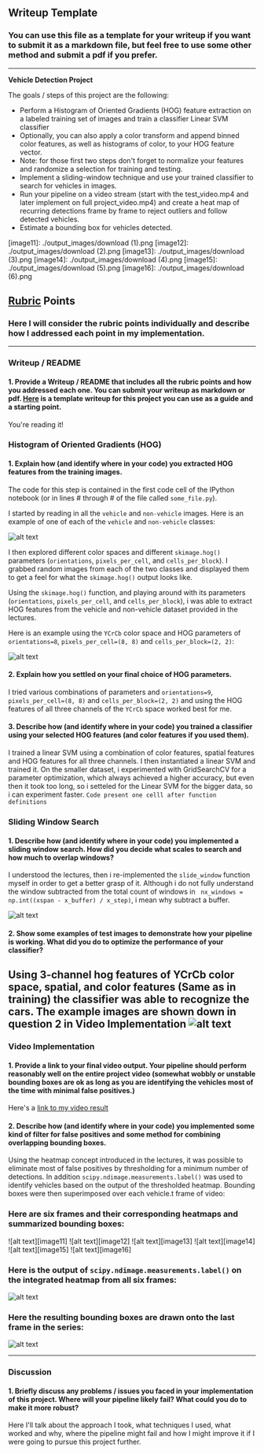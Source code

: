 ## Writeup Template
### You can use this file as a template for your writeup if you want to submit it as a markdown file, but feel free to use some other method and submit a pdf if you prefer.

---

**Vehicle Detection Project**

The goals / steps of this project are the following:

* Perform a Histogram of Oriented Gradients (HOG) feature extraction on a labeled training set of images and train a classifier Linear SVM classifier
* Optionally, you can also apply a color transform and append binned color features, as well as histograms of color, to your HOG feature vector. 
* Note: for those first two steps don't forget to normalize your features and randomize a selection for training and testing.
* Implement a sliding-window technique and use your trained classifier to search for vehicles in images.
* Run your pipeline on a video stream (start with the test_video.mp4 and later implement on full project_video.mp4) and create a heat map of recurring detections frame by frame to reject outliers and follow detected vehicles.
* Estimate a bounding box for vehicles detected.

[//]: # (Image References)
[image1]: ./examples/car_not_car.png
[image2]: ./examples/HOG_example.jpg
[image3]: ./examples/sliding_windows.jpg
[image4]: ./examples/sliding_window.jpg
[image5]: ./examples/bboxes_and_heat.png
[image6]: ./examples/labels_map.png
[image7]: ./examples/output_bboxes.png
[video1]: ./project_output.mp4
[image11]: ./output_images/download (1).png
[image12]: ./output_images/download (2).png
[image13]: ./output_images/download (3).png
[image14]: ./output_images/download (4).png
[image15]: ./output_images/download (5).png
[image16]: ./output_images/download (6).png

## [Rubric](https://review.udacity.com/#!/rubrics/513/view) Points
### Here I will consider the rubric points individually and describe how I addressed each point in my implementation.  

---
### Writeup / README

#### 1. Provide a Writeup / README that includes all the rubric points and how you addressed each one.  You can submit your writeup as markdown or pdf.  [Here](https://github.com/udacity/CarND-Vehicle-Detection/blob/master/writeup_template.md) is a template writeup for this project you can use as a guide and a starting point.  

You're reading it!

### Histogram of Oriented Gradients (HOG)

#### 1. Explain how (and identify where in your code) you extracted HOG features from the training images.

The code for this step is contained in the first code cell of the IPython notebook (or in lines # through # of the file called `some_file.py`).  

I started by reading in all the `vehicle` and `non-vehicle` images.  Here is an example of one of each of the `vehicle` and `non-vehicle` classes:

![alt text][image1]

I then explored different color spaces and different `skimage.hog()` parameters (`orientations`, `pixels_per_cell`, and `cells_per_block`).  I grabbed random images from each of the two classes and displayed them to get a feel for what the `skimage.hog()` output looks like.

Using the `skimage.hog()` function, and playing around with its parameters (`orientations`, `pixels_per_cell`, and `cells_per_block`), i was able to extract HOG features from the vehicle and non-vehicle dataset provided in the lectures.

Here is an example using the `YCrCb` color space and HOG parameters of `orientations=8`, `pixels_per_cell=(8, 8)` and `cells_per_block=(2, 2)`:


![alt text][image2]

#### 2. Explain how you settled on your final choice of HOG parameters.

I tried various combinations of parameters and `orientations=9`, `pixels_per_cell=(8, 8)` and `cells_per_block=(2, 2)` and using the HOG features of all three channels of the `YCrCb` space worked best for me.

#### 3. Describe how (and identify where in your code) you trained a classifier using your selected HOG features (and color features if you used them).

I trained a linear SVM using a combination of color features, spatial features and HOG features for all three channels. I then instantiated a linear SVM and trained it. On the smaller dataset, i experimented with GridSearchCV for a parameter optimization, which always achieved a higher accuracy, but even then it took too long, so i setteled for the Linear SVM for the bigger data, so i can experiment faster. `Code present one celll after function definitions`

### Sliding Window Search

#### 1. Describe how (and identify where in your code) you implemented a sliding window search.  How did you decide what scales to search and how much to overlap windows?

I understood the lectures, then i re-implemented the `slide_window` function myself in order to get a better grasp of it. Although i do not fully understand the window subtracted from the total count of windows in ` nx_windows = np.int((xspan - x_buffer) / x_step)`, i mean why subtract a buffer.

![alt text][image3]

#### 2. Show some examples of test images to demonstrate how your pipeline is working.  What did you do to optimize the performance of your classifier?

Using 3-channel hog features of YCrCb color space, spatial, and color features (Same as in training) the classifier was able to
recognize the cars. The example images are shown down in question 2 in Video Implementation
![alt text][image4]
---

### Video Implementation

#### 1. Provide a link to your final video output.  Your pipeline should perform reasonably well on the entire project video (somewhat wobbly or unstable bounding boxes are ok as long as you are identifying the vehicles most of the time with minimal false positives.)
Here's a [link to my video result](./project_output.mp4)


#### 2. Describe how (and identify where in your code) you implemented some kind of filter for false positives and some method for combining overlapping bounding boxes.

Using the heatmap concept introduced in the lectures, it was possible to eliminate most of false positives by thresholding for a minimum number of detections. In addition `scipy.ndimage.measurements.label()` was used to identify vehicles based on the output of the thresholded heatmap. Bounding boxes were then superimposed over each vehicle.t frame of video:

### Here are six frames and their corresponding heatmaps and summarized bounding boxes:

![alt text][image11]
![alt text][image12]
![alt text][image13]
![alt text][image14]
![alt text][image15]
![alt text][image16]

### Here is the output of `scipy.ndimage.measurements.label()` on the integrated heatmap from all six frames:
![alt text][image6]

### Here the resulting bounding boxes are drawn onto the last frame in the series:
![alt text][image7]



---

### Discussion

#### 1. Briefly discuss any problems / issues you faced in your implementation of this project.  Where will your pipeline likely fail?  What could you do to make it more robust?

Here I'll talk about the approach I took, what techniques I used, what worked and why, where the pipeline might fail and how I might improve it if I were going to pursue this project further.  

